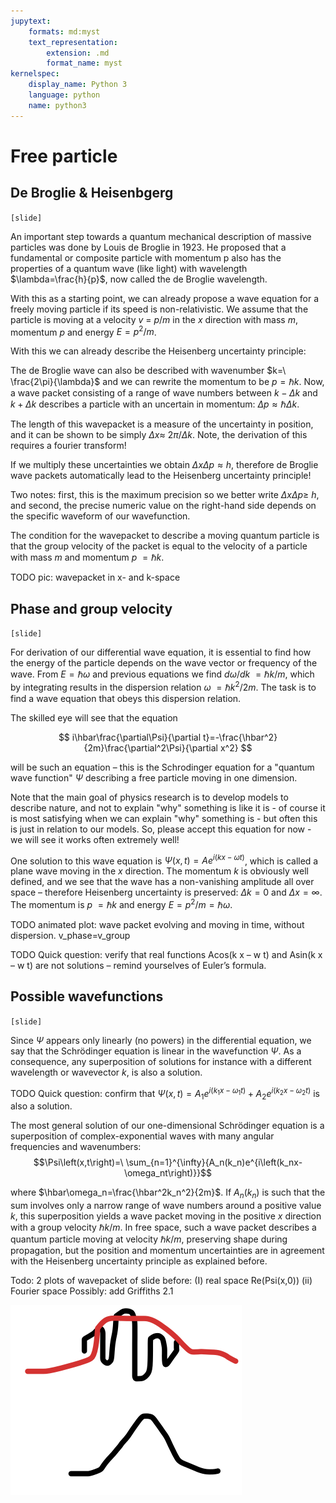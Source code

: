 ```yaml
---
jupytext:
    formats: md:myst
    text_representation:
        extension: .md
        format_name: myst
kernelspec:
    display_name: Python 3
    language: python
    name: python3
---
```


# Free particle

## De Broglie & Heisenbgerg

`[slide]`

<!-- Ph 1.2.  -->
An important step towards a quantum mechanical description of massive particles was done by Louis de Broglie in 1923. He proposed that a fundamental or composite particle with momentum p also has the properties of a quantum wave (like light) with wavelength $\lambda=\frac{h}{p}$, now called the de Broglie wavelength. 

<!-- Ph 2.2.  -->
With this as a starting point, we can already propose a wave equation for a freely moving particle if its speed is non-relativistic. We assume that the particle is moving at a velocity $v\ =\ p/m$ in the $x$ direction with mass $m$, momentum $p$ and energy $E=p^2/m$. 

With this we can already describe the Heisenberg uncertainty principle:

The de Broglie wave can also be described with wavenumber $k=\ \frac{2\pi}{\lambda}$ and we can rewrite the momentum to be $p=\hbar k$. Now, a wave packet consisting of a range of wave numbers between $k-\Delta k$ and $k+\Delta k$ describes a particle with an uncertain in momentum: $\Delta p\approx\hbar\Delta k$. 

The length of this wavepacket is a measure of the uncertainty in position, and it can be shown to be simply $\Delta x\approx\ 2\pi/\Delta k$. Note, the derivation of this requires a fourier transform! 

If we multiply these uncertainties we obtain $\Delta x\Delta p\approx h$, therefore de Broglie wave packets automatically lead to the Heisenberg uncertainty principle! 

Two notes: first, this is the maximum precision so we better write $\Delta x\Delta p\ge\ h$, and second, the precise numeric value on the right-hand side depends on the specific waveform of our wavefunction.

The condition for the wavepacket to describe a moving quantum particle is that the group velocity of the packet is equal to the velocity of a particle with mass $m$ and momentum $p\ =\hbar k$.

TODO pic: wavepacket in x- and k-space

## Phase and group velocity

<!-- Additional: Philips 2.1 -->
`[slide]`

For derivation of our differential wave equation, it is essential to find how the energy of the particle depends on the wave vector or frequency of the wave. From $E=\hbar\omega$ and previous equations we find $d\omega/dk\ =\hbar k/m$, which by integrating results in the dispersion relation $\omega\ =\hbar k^2/2m$. The task is to find a wave equation that obeys this dispersion relation. 

The skilled eye will see that the equation  

$$
i\hbar\frac{\partial\Psi}{\partial t}=-\frac{\hbar^2}{2m}\frac{\partial^2\Psi}{\partial x^2}
$$

will be such an equation – this is the Schrodinger equation for a "quantum wave function" $\Psi$ describing a free particle moving in one dimension.

Note that the main goal of physics research is to develop models to describe nature, and not to explain "why" something is like it is - of course it is most satisfying when we can explain "why" something is - but often this is just in relation to our models. So, please accept this equation for now - we will see it works often extremely well!

One solution to this wave equation is 
$\Psi\left(x,t\right)=Ae^{i(kx-\omega t)}$, which is called a plane wave moving in the $x$ direction. The momentum $k$ is obviously well defined, and we see that the wave has a non-vanishing amplitude all over space – therefore Heisenberg uncertainty is preserved: $\Delta k=0$ and $\Delta x=\infty$. The momentum is $p\ =\hbar k$ and energy $E=p^2/m=\hbar\omega$.

TODO animated plot: wave packet evolving and moving in time, without dispersion.
v_phase=v_group 

TODO Quick question: verify that real functions Acos(k x – w t) and Asin(k x – w t) are not solutions – remind yourselves of Euler’s formula.
<!-- Ph problem 2.3 -->

## Possible wavefunctions

`[slide]`

Since $\Psi$ appears only linearly (no powers) in the differential equation, we say that the Schrödinger equation is linear in the wavefunction $\Psi$. As a consequence, any superposition of solutions for instance with a different wavelength or wavevector $k$, is also a solution. 

TODO Quick question: confirm that $\Psi(x,t)=A_1 e^{i(k_1x-\omega_1 t)}+A_2 e^{i(k_2x-\omega_2 t)}$ is also a solution. 

The most general solution of our one-dimensional Schrödinger equation is a superposition of complex-exponential waves with many angular frequencies and wavenumbers: 
$$\Psi\left(x,t\right)=\ \sum_{n=1}^{\infty}{A_n(k_n)e^{i\left(k_nx-\omega_nt\right)}}$$

where $\hbar\omega_n=\frac{\hbar^2k_n^2}{2m}$. If $A_n(k_n)$ is such that the sum involves only a narrow range of wave numbers around a positive value $k$, this superposition yields a wave packet moving in the positive $x$ direction with a group velocity $\hbar k/m$. In free space, such a wave packet describes a quantum particle moving at velocity $\hbar k/m$, preserving shape during propagation, but the position and momentum uncertainties are in agreement with the Heisenberg uncertainty principle as explained before.


Todo: 2 plots of wavepacket of slide before: (I) real space Re(Psi(x,0)) (ii) Fourier space   Possibly: add Griffiths 2.1 

![wavefunctions-envelope](figures/schroedinger/wavefunctions-envelope.png)

